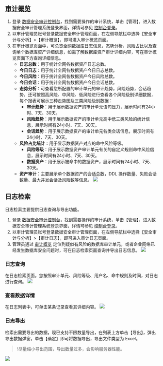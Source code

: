 
## [审计概览](id:sjgl)
1. 登录 [数据安全审计控制台](https://console.cloud.tencent.com/cds/audit)，找到需要操作的审计系统，单击【管理】，进入数据安全审计管理系统登录界面，详情可参见 [控制台登录](https://cloud.tencent.com/document/product/856/17381)。
2. 以审计管理员账号登录数据安全审计管理页面，在左侧导航栏中选择【安全审计与分析】>【审计概览】，即可进入审计概览页面。
3. 在审计概览页面中，可总览全网数据库日志信息，态势分析，风险占比以及查询单个数据库资产详细信息，如需了解数据库资产审计详细内容，可在审计概览页面下方查询详细信息。
	- **日志总数**：用于统计全网各数据资产日志总数。
	- **今日日志**：用于统计全网各数据资产今日日志总数。
	- **今日风险**：用于统计全网各数据资产今日风险总数。
	- **今日会话**：用于统计全网各数据资产今日会话总数。
	- **态势分析**：可查看您所配置的审计单元的审计趋势，风险趋势，会话趋势，还可按照高风险、中风险、低风险进行查看各个风险级别详细数据，每个报表可展示三种走势图及三类风险级别数据：
		- **审计趋势**：用于展示数据资产的审计单元语句压力，展示时间有24小时、7天、30天。
		- **风险趋势**：用于展示数据资产的审计单元高中低三类风险的统计信息，展示时间有24小时、7天、30天。
		- **会话趋势**：用于展示数据资产的审计单元各类会话信息，展示时间有24小时、7天、30天。
	- **风险占比统计**：用于显示数据资产对应的命中风险等级。
		- **风险等级**：用于展示数据资产审计单元有关的自定义规则命中风险信息，展示时间有24小时、7天、30天。
		- **数据资产**：用于展示被命中的数据资产，展示时间有24小时、7天、30天。
	- **资产审计**：主要展示单个数据资产的会话总数，DDL 操作数量、失败会话数量、最大并发会话及风险数等信息。
![](https://main.qcloudimg.com/raw/2b9d9e7dd1de569714e328642ffcf3a4.png)

## 日志检索
日志检索主要提供日志查询与导出功能。
1. 登录 [数据安全审计控制台](https://console.cloud.tencent.com/cds/audit)，找到需要操作的审计系统，单击【管理】，进入数据安全审计管理系统登录界面，详情可参见 [控制台登录](https://cloud.tencent.com/document/product/856/17381)。
2. 以审计管理员账号登录数据安全审计管理页面，在左侧导航栏中选择【安全审计与分析】>【审计日志】，即可进入审计日志页面。
3. 管理员通过 [审计概览](#sjgl) 定位到疑似有风险的数据库审计单元，或者企业网络已经发生数据库安全问题时，可在日志检索页面查询并导出日志信息。
![](https://main.qcloudimg.com/raw/7540bc13ce869ddbd82eaf40871bbe64.png)

### 日志查询
在日志检索页面，您按照审计单元、风险等级、用户名、命中规则及时间，对日志进行查询。
![](https://main.qcloudimg.com/raw/3b5c53e3874092e53cf8bd38a0adb8d9.png)
### 查看数据详情
在日志列表中，可单击某条记录查看其详细内容。
![](https://main.qcloudimg.com/raw/f5a18efe112f958ca2547cc6d5667a36.png)

### 日志导出
检索出需要导出的数据，现已支持不限数量导出，在列表上方单击【导出】，弹出导出数据弹窗，单击【确定】即可将数据导出，导出文件类型为 Excel。
>!尽量缩小导出范围，导出数量过多，会影响服务器性能。
>
![](https://main.qcloudimg.com/raw/7a37433d51aa6939f937213565bdf55f.png)

